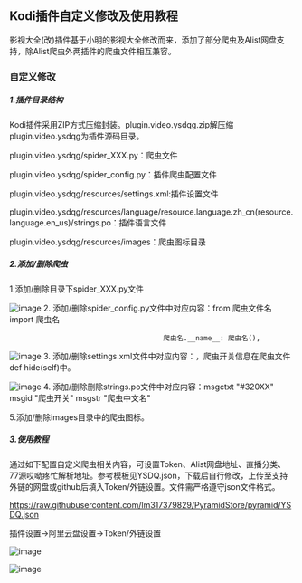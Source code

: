 
## Kodi插件自定义修改及使用教程

影视大全(改)插件基于小明的影视大全修改而来，添加了部分爬虫及Alist网盘支持，除Alist爬虫外两插件的爬虫文件相互兼容。

### 自定义修改

##### 1.插件目录结构

Kodi插件采用ZIP方式压缩封装。plugin.video.ysdqg.zip解压缩plugin.video.ysdqg为插件源码目录。

plugin.video.ysdqg/spider_XXX.py：爬虫文件

plugin.video.ysdqg/spider_config.py：插件爬虫配置文件

plugin.video.ysdqg/resources/settings.xml:插件设置文件

plugin.video.ysdqg/resources/language/resource.language.zh_cn(resource.language.en_us)/strings.po：插件语言文件

plugin.video.ysdqg/resources/images：爬虫图标目录

##### 2.添加/删除爬虫

1.添加/删除目录下spider_XXX.py文件

![image](https://raw.githubusercontent.com/lm317379829/PyramidStore/pyramid/img/sc.jpg)
2. 添加/删除spider_config.py文件中对应内容：from 爬虫文件名 import 爬虫名 

                                          爬虫名.__name__: 爬虫名(),

![image](https://raw.githubusercontent.com/lm317379829/PyramidStore/pyramid/img/set.jpg)
3. 添加/删除settings.xml文件中对应内容：<setting label="320XX" type="bool" id="爬虫开关" default="true"/>，爬虫开关信息在爬虫文件def hide(self)中。

![image](https://raw.githubusercontent.com/lm317379829/PyramidStore/pyramid/img/sp.jpg)
4. 添加/删除删除strings.po文件中对应内容：msgctxt "#320XX" 
                                        msgid "爬虫开关"
                                        msgstr "爬虫中文名"

5.添加/删除images目录中的爬虫图标。

##### 3.使用教程

通过如下配置自定义爬虫相关内容，可设置Token、Alist网盘地址、直播分类、77源哎呦疼忙解析地址。参考模板见YSDQ.json，下载后自行修改，上传至支持外链的网盘或github后填入Token/外链设置。文件需严格遵守json文件格式。

https://raw.githubusercontent.com/lm317379829/PyramidStore/pyramid/YSDQ.json

插件设置→阿里云盘设置→Token/外链设置

![image](https://raw.githubusercontent.com/lm317379829/PyramidStore/pyramid/img/jx.jpg)

![image](https://raw.githubusercontent.com/lm317379829/PyramidStore/pyramid/img/json.jpg)